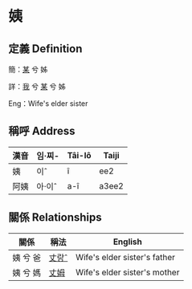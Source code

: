 # 姨
## 定義 Definition
簡：[某](member18.md) 兮 姊

詳：[我](member1.md) 兮 [某](member18.md) 兮 姊

Eng：Wife's elder sister

## 稱呼 Address

漢音 | 임·찌- | Tâi-lô | Taiji
--- | --- | --- | --- 
姨 | 이ˆ | î | ee2 
阿姨 | 아·이ˆ | a-î | a3ee2 


## 關係 Relationships

關係 | 稱法 | English
--- | --- | --- 
姨 兮 爸 | [丈랑ˆ](member62.md) | Wife's elder sister's father
姨 兮 媽 | [丈姆](member63.md) | Wife's elder sister's mother
